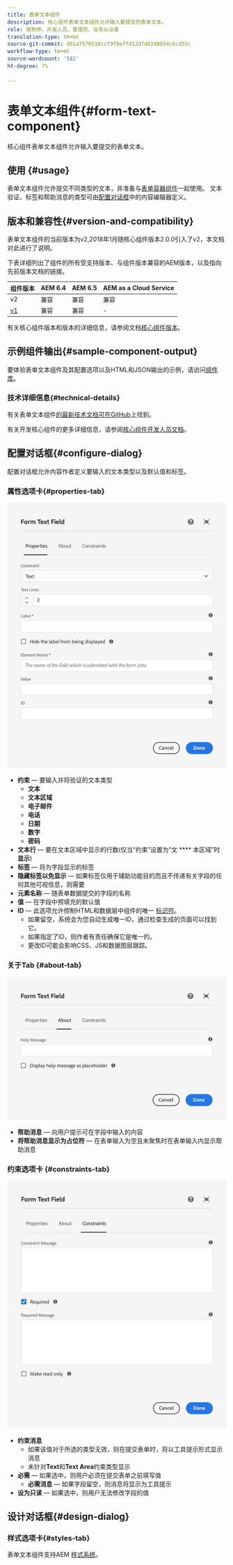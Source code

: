 ```yaml
---
title: 表单文本组件
description: 核心组件表单文本组件允许输入要提交的表单文本。
role: 架构师、开发人员、管理员、业务从业者
translation-type: tm+mt
source-git-commit: d01a7576518ccf9f0effd12dfd8198854c6cd55c
workflow-type: tm+mt
source-wordcount: '582'
ht-degree: 7%

---
```



# 表单文本组件{#form-text-component}

核心组件表单文本组件允许输入要提交的表单文本。

## 使用 {#usage}

表单文本组件允许提交不同类型的文本，并准备与[表单容器组件](form-container.md)一起使用。 文本验证、标签和帮助消息的类型可由[配置对话框](#configure-dialog)中的内容编辑器定义。

## 版本和兼容性{#version-and-compatibility}

表单文本组件的当前版本为v2,2018年1月随核心组件版本2.0.0引入了v2，本文档对此进行了说明。

下表详细列出了组件的所有受支持版本、与组件版本兼容的AEM版本，以及指向先前版本文档的链接。

| 组件版本 | AEM 6.4 | AEM 6.5 | AEM as a Cloud Service |
|--- |--- |--- |---|
| v2 | 兼容 | 兼容 | 兼容 |
| [v1](/help/components/v1/form-text-v1.md) | 兼容 | 兼容 | - |

有关核心组件版本和版本的详细信息，请参阅文档[核心组件版本](/help/versions.md)。

## 示例组件输出{#sample-component-output}

要体验表单文本组件及其配置选项以及HTML和JSON输出的示例，请访问[组件库](https://adobe.com/go/aem_cmp_library_form_text)。

### 技术详细信息{#technical-details}

有关表单文本组件[的最新技术文档可在GitHub](https://adobe.com/go/aem_cmp_tech_form_text_v2)上找到。

有关开发核心组件的更多详细信息，请参阅[核心组件开发人员文档](/help/developing/overview.md)。

## 配置对话框{#configure-dialog}

配置对话框允许内容作者定义要输入的文本类型以及默认值和标签。

### 属性选项卡{#properties-tab}

![“属性”选项卡](/help/assets/form-text-edit-properties.png)

* **约束**  — 要输入并将验证的文本类型
   * **文本**
   * **文本区域**
   * **电子邮件**
   * **电话**
   * **日期**
   * **数字**
   * **密码**
* **文本行**  — 要在文本区域中显示的行数(仅当“约束”设置为“文 **** 本区域”时 **显示**)
* **标签**  — 将为字段显示的标签
* **隐藏标签以免显示**  — 如果标签仅用于辅助功能目的而且不传递有关字段的任何其他可视信息，则需要
* **元素名称**  — 随表单数据提交的字段的名称
* **值**  — 在字段中预填充的默认值
* **ID**  — 此选项允许控制HTML和数据层中组件的唯一 [标识符](/help/developing/data-layer/overview.md)。
   * 如果留空，系统会为您自动生成唯一ID，通过检查生成的页面可以找到它。
   * 如果指定了ID，则作者有责任确保它是唯一的。
   * 更改ID可能会影响CSS、JS和数据图层跟踪。

### 关于Tab {#about-tab}

![“关于”选项卡](/help/assets/form-text-edit-about.png)

* **帮助消息**  — 向用户提示可在字段中输入的内容
* **将帮助消息显示为占位符**  — 在表单输入为空且未聚焦时在表单输入内显示帮助消息

### 约束选项卡 {#constraints-tab}

![“约束”选项卡](/help/assets/form-text-edit-constraints.png)

* **约束消息**
   * 如果该值对于所选的类型无效，则在提交表单时，将以工具提示形式显示消息
   * 未针对&#x200B;**Text**&#x200B;和&#x200B;**Text Area**&#x200B;约束类型显示
* **必需**  — 如果选中，则用户必须在提交表单之前填写值
   * **必需消息**  — 如果字段留空，则消息将显示为工具提示
* **设为只读**  — 如果选中，则用户无法修改字段的值

## 设计对话框{#design-dialog}

### 样式选项卡{#styles-tab}

表单文本组件支持AEM [样式系统](/help/get-started/authoring.md#component-styling)。
